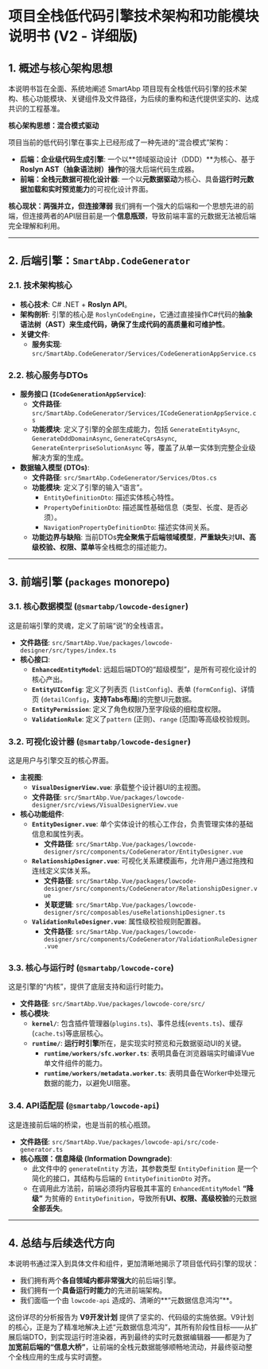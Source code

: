 # 项目全栈低代码引擎技术架构和功能模块说明书 (V2 - 详细版)

## 1. 概述与核心架构思想

本说明书旨在全面、系统地阐述 SmartAbp 项目现有全栈低代码引擎的技术架构、核心功能模块、关键组件及文件路径，为后续的重构和迭代提供坚实的、达成共识的工程基准。

**核心架构思想：混合模式驱动**

项目当前的低代码引擎在事实上已经形成了一种先进的“混合模式”架构：
*   **后端：企业级代码生成引擎**: 一个以**领域驱动设计（DDD）**为核心、基于 **Roslyn AST（抽象语法树）操作**的强大后端代码生成器。
*   **前端：全栈元数据可视化设计器**: 一个以**元数据驱动**为核心、具备**运行时元数据加载和实时预览能力**的可视化设计界面。

**核心现状：两强并立，但连接薄弱**
我们拥有一个强大的后端和一个思想先进的前端，但连接两者的API层目前是一个**信息瓶颈**，导致前端丰富的元数据无法被后端完全理解和利用。

---

## 2. 后端引擎：`SmartAbp.CodeGenerator`

### 2.1. 技术架构核心
*   **核心技术**: C# .NET + **Roslyn API**。
*   **架构剖析**: 引擎的核心是 `RoslynCodeEngine`，它通过直接操作C#代码的**抽象语法树（AST）**来生成代码，确保了生成代码的**高质量和可维护性**。
*   **关键文件**:
    *   **服务实现**: `src/SmartAbp.CodeGenerator/Services/CodeGenerationAppService.cs`

### 2.2. 核心服务与DTOs
*   **服务接口 (`ICodeGenerationAppService`)**:
    *   **文件路径**: `src/SmartAbp.CodeGenerator/Services/ICodeGenerationAppService.cs`
    *   **功能模块**: 定义了引擎的全部生成能力，包括 `GenerateEntityAsync`, `GenerateDddDomainAsync`, `GenerateCqrsAsync`, `GenerateEnterpriseSolutionAsync` 等，覆盖了从单一实体到完整企业级解决方案的生成。
*   **数据输入模型 (DTOs)**:
    *   **文件路径**: `src/SmartAbp.CodeGenerator/Services/Dtos.cs`
    *   **功能模块**: 定义了引擎的输入“语言”。
        *   `EntityDefinitionDto`: 描述实体核心特性。
        *   `PropertyDefinitionDto`: 描述属性基础信息（类型、长度、是否必须）。
        *   `NavigationPropertyDefinitionDto`: 描述实体间关系。
    *   **功能边界与缺陷**: 当前DTOs**完全聚焦于后端领域模型**，**严重缺失**对**UI、高级校验、权限、菜单**等全栈概念的描述能力。

---

## 3. 前端引擎 (`packages` monorepo)

### 3.1. 核心数据模型 (`@smartabp/lowcode-designer`)
这是前端引擎的灵魂，定义了前端“说”的全栈语言。
*   **文件路径**: `src/SmartAbp.Vue/packages/lowcode-designer/src/types/index.ts`
*   **核心接口**:
    *   **`EnhancedEntityModel`**: 远超后端DTO的“超级模型”，是所有可视化设计的核心产出。
    *   **`EntityUIConfig`**: 定义了列表页 (`listConfig`)、表单 (`formConfig`)、详情页 (`detailConfig`，**支持Tabs布局**)的完整UI元数据。
    *   **`EntityPermission`**: 定义了角色权限乃至字段级的细粒度权限。
    *   **`ValidationRule`**: 定义了`pattern` (正则)、`range` (范围)等高级校验规则。

### 3.2. 可视化设计器 (`@smartabp/lowcode-designer`)
这是用户与引擎交互的核心界面。
*   **主视图**:
    *   **`VisualDesignerView.vue`**: 承载整个设计器UI的主视图。
    *   **文件路径**: `src/SmartAbp.Vue/packages/lowcode-designer/src/views/VisualDesignerView.vue`
*   **核心功能组件**:
    *   **`EntityDesigner.vue`**: 单个实体设计的核心工作台，负责管理实体的基础信息和属性列表。
        *   **文件路径**: `src/SmartAbp.Vue/packages/lowcode-designer/src/components/CodeGenerator/EntityDesigner.vue`
    *   **`RelationshipDesigner.vue`**: 可视化关系建模画布，允许用户通过拖拽和连线定义实体关系。
        *   **文件路径**: `src/SmartAbp.Vue/packages/lowcode-designer/src/components/CodeGenerator/RelationshipDesigner.vue`
        *   **关联逻辑**: `src/SmartAbp.Vue/packages/lowcode-designer/src/composables/useRelationshipDesigner.ts`
    *   **`ValidationRuleDesigner.vue`**: 属性级校验规则配置器。
        *   **文件路径**: `src/SmartAbp.Vue/packages/lowcode-designer/src/components/CodeGenerator/ValidationRuleDesigner.vue`

### 3.3. 核心与运行时 (`@smartabp/lowcode-core`)
这是引擎的“内核”，提供了底层支持和运行时能力。
*   **文件路径**: `src/SmartAbp.Vue/packages/lowcode-core/src/`
*   **核心模块**:
    *   **`kernel/`**: 包含插件管理器(`plugins.ts`)、事件总线(`events.ts`)、缓存(`cache.ts`)等底层核心。
    *   **`runtime/`**: **运行时引擎**所在，是实现实时预览和元数据驱动UI的关键。
        *   **`runtime/workers/sfc.worker.ts`**: 表明具备在浏览器端实时编译Vue单文件组件的能力。
        *   **`runtime/workers/metadata.worker.ts`**: 表明具备在Worker中处理元数据的能力，以避免UI阻塞。

### 3.4. API适配层 (`@smartabp/lowcode-api`)
这是连接前后端的桥梁，也是当前的核心瓶颈。
*   **文件路径**: `src/SmartAbp.Vue/packages/lowcode-api/src/code-generator.ts`
*   **核心瓶颈：信息降级 (Information Downgrade)**:
    *   此文件中的 `generateEntity` 方法，其参数类型 `EntityDefinition` 是一个简化的接口，其结构与后端的 `EntityDefinitionDto` 对齐。
    *   在调用此方法前，前端必须将内容极其丰富的 `EnhancedEntityModel` **“降级”** 为贫瘠的 `EntityDefinition`，导致所有**UI、权限、高级校验**的元数据**全部丢失**。

---

## 4. 总结与后续迭代方向

本说明书通过深入到具体文件和组件，更加清晰地揭示了项目低代码引擎的现状：
*   我们拥有两个**各自领域内都非常强大**的前后端引擎。
*   我们拥有一个**具备运行时能力**的先进前端架构。
*   我们面临一个由 `lowcode-api` 造成的、清晰的**“元数据信息鸿沟”**。

这份详尽的分析报告为 **V9开发计划** 提供了坚实的、代码级的实施依据。V9计划的核心，正是为了精准地解决上述“元数据信息鸿沟”，其所有阶段性目标——从扩展后端DTO，到实现运行时渲染器，再到最终的实时元数据编辑器——都是为了**加宽前后端的“信息大桥”**，让前端的全栈元数据能够顺畅地流动，并最终驱动整个全栈应用的生成与实时调整。
